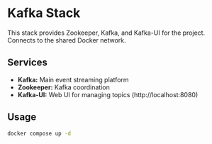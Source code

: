 # Kafka Stack

This stack provides Zookeeper, Kafka, and Kafka-UI for the project. Connects to the shared Docker network.

## Services
- **Kafka:** Main event streaming platform
- **Zookeeper:** Kafka coordination
- **Kafka-UI:** Web UI for managing topics (http://localhost:8080)

## Usage
```bash
docker compose up -d
``` 